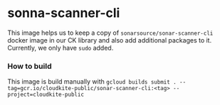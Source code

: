 # sonna-scanner-cli
 This image helps us to keep a copy of `sonarsource/sonar-scanner-cli` docker image in our CK library and also add additional packages to it. Currently, we only have `sudo` added.


 ### How to build

 This image is build manually with `gcloud builds submit . --tag=gcr.io/cloudkite-public/sonar-scanner-cli:<tag> --project=cloudkite-public`
